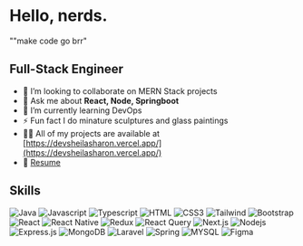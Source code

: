 <h1>Hello, nerds. </h1>

""make code go brr"

## Full-Stack Engineer
- 👯 I’m looking to collaborate on MERN Stack projects
- 💬 Ask me about **React, Node, Springboot**
- 🌱 I’m currently learning DevOps
- ⚡ Fun fact I do minature sculptures and glass paintings
- 👨‍💻 All of my projects are available at [https://devsheilasharon.vercel.app/](https://devsheilasharon.vercel.app/)
- 📄 [Resume](https://drive.google.com/file/d/1IVc6M4Pzn4MyhxWI-U8EvdmWA43I-cSF/view?usp=sharing)

## Skills

![Java](https://img.shields.io/badge/Java-ED8B00?style=for-the-badge&labelColor=black&logo=openjdk&logoColor=F0DB4F)
![Javascript](https://img.shields.io/badge/Javascript-F0DB4F?style=for-the-badge&labelColor=black&logo=javascript&logoColor=F0DB4F)
![Typescript](https://img.shields.io/badge/Typescript-007acc?style=for-the-badge&labelColor=black&logo=typescript&logoColor=007acc)
![HTML](https://img.shields.io/badge/HTML5-E34F26?style=for-the-badge&logo=html5&logoColor=white)
![CSS3](https://img.shields.io/badge/CSS3-1572B6?style=for-the-badge&logo=css3&logoColor=white)
![Tailwind](https://img.shields.io/badge/Tailwind_CSS-092749?style=for-the-badge&logo=tailwindcss&logoColor=06B6D4&labelColor=000000)
![Bootstrap](https://img.shields.io/badge/Bootstrap-563D7C?style=for-the-badge&logo=bootstrap&logoColor=white)
![React](https://img.shields.io/badge/-React-61DBFB?style=for-the-badge&labelColor=black&logo=react&logoColor=61DBFB)
![React Native](https://img.shields.io/badge/React_Native-20232A?style=for-the-badge&logo=react&logoColor=61DAFB)
![Redux](https://img.shields.io/badge/Redux-593D88?style=for-the-badge&logo=redux&logoColor=white)
![React Query](https://img.shields.io/badge/-React_Query-FF4154?style=for-the-badge&logo=react%20query&logoColor=white)
![Next.js](https://img.shields.io/badge/next.js-000000?style=for-the-badge&logo=nextdotjs&logoColor=white)
![Nodejs](https://img.shields.io/badge/Nodejs-3C873A?style=for-the-badge&labelColor=black&logo=node.js&logoColor=3C873A)
![Express.js](https://img.shields.io/badge/Express.js-000000?style=for-the-badge&logo=express&logoColor=white)
![MongoDB](https://img.shields.io/badge/MongoDB-4EA94B?style=for-the-badge&logo=mongodb&logoColor=white)
![Laravel](https://img.shields.io/badge/Laravel-FF2D20?style=for-the-badge&logo=laravel&logoColor=white)
![Spring](https://img.shields.io/badge/Spring-6DB33F?style=for-the-badge&logo=spring&logoColor=white)
![MYSQL](https://img.shields.io/badge/MySQL-005C84?style=for-the-badge&logo=MYSQL&logoColor=white)
![Figma](https://img.shields.io/badge/Figma-FF2D20?style=for-the-badge&labelColor=black&logo=Figma&logoColor=FFFFFF)
<br/>
